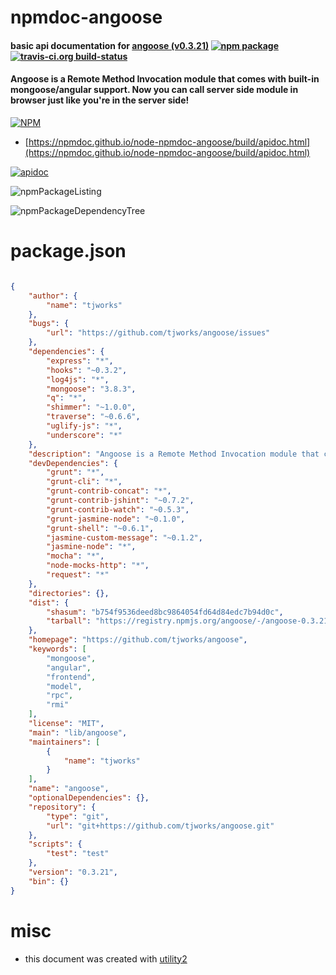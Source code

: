 # npmdoc-angoose

#### basic api documentation for  [angoose (v0.3.21)](https://github.com/tjworks/angoose)  [![npm package](https://img.shields.io/npm/v/npmdoc-angoose.svg?style=flat-square)](https://www.npmjs.org/package/npmdoc-angoose) [![travis-ci.org build-status](https://api.travis-ci.org/npmdoc/node-npmdoc-angoose.svg)](https://travis-ci.org/npmdoc/node-npmdoc-angoose)

#### Angoose is a Remote Method Invocation module that comes with built-in mongoose/angular support. Now you can call server side module in browser just like you're in the server side!

[![NPM](https://nodei.co/npm/angoose.png?downloads=true&downloadRank=true&stars=true)](https://www.npmjs.com/package/angoose)

- [https://npmdoc.github.io/node-npmdoc-angoose/build/apidoc.html](https://npmdoc.github.io/node-npmdoc-angoose/build/apidoc.html)

[![apidoc](https://npmdoc.github.io/node-npmdoc-angoose/build/screenCapture.buildCi.browser.%252Ftmp%252Fbuild%252Fapidoc.html.png)](https://npmdoc.github.io/node-npmdoc-angoose/build/apidoc.html)

![npmPackageListing](https://npmdoc.github.io/node-npmdoc-angoose/build/screenCapture.npmPackageListing.svg)

![npmPackageDependencyTree](https://npmdoc.github.io/node-npmdoc-angoose/build/screenCapture.npmPackageDependencyTree.svg)



# package.json

```json

{
    "author": {
        "name": "tjworks"
    },
    "bugs": {
        "url": "https://github.com/tjworks/angoose/issues"
    },
    "dependencies": {
        "express": "*",
        "hooks": "~0.3.2",
        "log4js": "*",
        "mongoose": "3.8.3",
        "q": "*",
        "shimmer": "~1.0.0",
        "traverse": "~0.6.6",
        "uglify-js": "*",
        "underscore": "*"
    },
    "description": "Angoose is a Remote Method Invocation module that comes with built-in mongoose/angular support. Now you can call server side module in browser just like you're in the server side!",
    "devDependencies": {
        "grunt": "*",
        "grunt-cli": "*",
        "grunt-contrib-concat": "*",
        "grunt-contrib-jshint": "~0.7.2",
        "grunt-contrib-watch": "~0.5.3",
        "grunt-jasmine-node": "~0.1.0",
        "grunt-shell": "~0.6.1",
        "jasmine-custom-message": "~0.1.2",
        "jasmine-node": "*",
        "mocha": "*",
        "node-mocks-http": "*",
        "request": "*"
    },
    "directories": {},
    "dist": {
        "shasum": "b754f9536deed8bc9864054fd64d84edc7b94d0c",
        "tarball": "https://registry.npmjs.org/angoose/-/angoose-0.3.21.tgz"
    },
    "homepage": "https://github.com/tjworks/angoose",
    "keywords": [
        "mongoose",
        "angular",
        "frontend",
        "model",
        "rpc",
        "rmi"
    ],
    "license": "MIT",
    "main": "lib/angoose",
    "maintainers": [
        {
            "name": "tjworks"
        }
    ],
    "name": "angoose",
    "optionalDependencies": {},
    "repository": {
        "type": "git",
        "url": "git+https://github.com/tjworks/angoose.git"
    },
    "scripts": {
        "test": "test"
    },
    "version": "0.3.21",
    "bin": {}
}
```



# misc
- this document was created with [utility2](https://github.com/kaizhu256/node-utility2)
